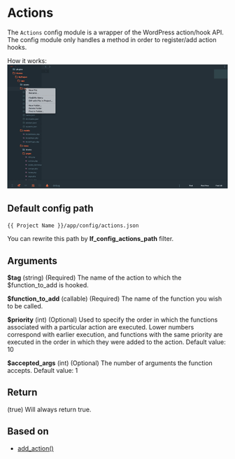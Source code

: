 Actions
===

The `Actions` config module is a wrapper of the WordPress action/hook API. The config module only handles a method in order to register/add action hooks.

How it works: ![Actions](images/actions.gif)

Default config path
---
`{{ Project Name }}/app/config/actions.json`

You can rewrite this path by __lf\_config\_actions\_path__ filter.

Arguments
---
__$tag__
(string) (Required) The name of the action to which the $function_to_add is hooked.

__$function\_to\_add__
(callable) (Required) The name of the function you wish to be called.

__$priority__
(int) (Optional) Used to specify the order in which the functions associated with a particular action are executed. Lower numbers correspond with earlier execution, and functions with the same priority are executed in the order in which they were added to the action.
Default value: 10

**$accepted\_args**
(int) (Optional) The number of arguments the function accepts.
Default value: 1

Return
---

(true) Will always return true.

## Based on
* [add_action()](https://developer.wordpress.org/reference/functions/add_action/)